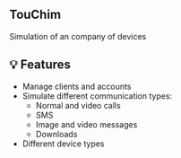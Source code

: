 ## TouChim
Simulation of an company of devices

## 💡 Features

* Manage clients and accounts
* Simulate different communication types:
  * Normal and video calls
  * SMS
  * Image and video messages
  * Downloads
* Different device types


